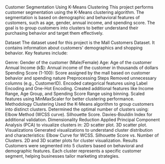 Customer Segmentation Using K-Means Clustering
This project performs customer segmentation using the K-Means clustering algorithm. The segmentation is based on demographic and behavioral features of customers, such as age, gender, annual income, and spending score. The goal is to group customers into clusters to better understand their purchasing behavior and target them effectively.

Dataset
The dataset used for this project is the Mall Customers Dataset. It contains information about customers' demographics and shopping behavior. Key features include:

Genre: Gender of the customer (Male/Female)
Age: Age of the customer
Annual Income (k$): Annual income of the customer in thousands of dollars
Spending Score (1-100): Score assigned by the mall based on customer behavior and spending nature
Preprocessing Steps
Removed unnecessary columns (e.g., CustomerID).
Encoded categorical features using Label Encoding and One-Hot Encoding.
Created additional features like Income Range, Age Group, and Spending Score Range using binning.
Scaled features using MinMaxScaler for better clustering performance.
Methodology
Clustering
Used the K-Means algorithm to group customers into distinct clusters.
Determined the optimal number of clusters using:
Elbow Method (WCSS curve).
Silhouette Score.
Davies-Bouldin Index for additional validation.
Dimensionality Reduction
Applied Principal Component Analysis (PCA) to visualize clusters in:
2D scatter plot.
3D scatter plot.
Visualizations
Generated visualizations to understand cluster distribution and characteristics:
Elbow Curve for WCSS.
Silhouette Score vs. Number of Clusters.
2D and 3D scatter plots for cluster visualization.
Results
Customers were segmented into 5 clusters based on behavioral and demographic features.
Each cluster represents a specific customer segment, helping businesses tailor marketing strategies.
